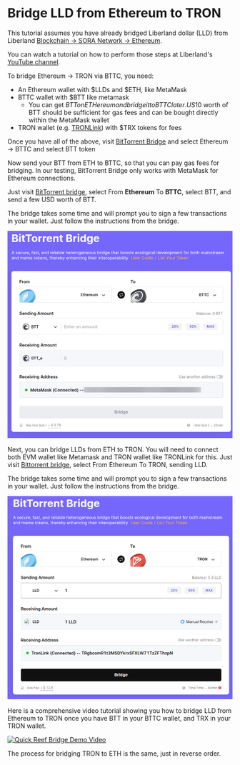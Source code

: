 # Bridge LLD from Ethereum to TRON

This tutorial assumes you have already bridged Liberland dollar (LLD) from Liberland [Blockchain -> SORA Network -> Ethereum](./cross-chain-bridge.md). 

You can watch a tutorial on how to perform those steps at Liberland's [YouTube channel](https://www.youtube.com/watch?v=PI4hiLOK03I).

To bridge Ethereum -> TRON via BTTC, you need:

- An Ethereum wallet with $LLDs and $ETH, like MetaMask
- BTTC wallet with $BTT like metamask
  - You can get $BTT on ETHereum and bridge it to BTTC later. US$10 worth of BTT should be sufficient for gas fees and can be bought directly within the MetaMask wallet 
- TRON wallet (e.g. [TRONLink](https://www.tronlink.org/)) with $TRX tokens for fees

Once you have all of the above, visit [BitTorrent Bridge](https://app.bt.io/bridge) and select Ethereum -> BTTC and select BTT token

Now send your BTT from ETH to BTTC, so that you can pay gas fees for bridging. In our testing, BitTorrent Bridge only works with MetaMask for Ethereum connections.

Just visit [BitTorrent bridge](https://app.bt.io/bridge), select From **Ethereum** To **BTTC**, select BTT, and send a few USD worth of BTT.

The bridge takes some time and will prompt you to sign a few transactions in your wallet. Just follow the instructions from the bridge.

![Bridge BTT](media/btt-bridging.png)

Next, you can bridge LLDs from ETH to TRON. You will need to connect both EVM wallet like Metamask and TRON wallet like TRONLink for this.
Just visit [Bittorrent bridge](https://app.bt.io/bridge), select From Ethereum To TRON, sending LLD.

The bridge takes some time and will prompt you to sign a  few transactions in your wallet. Just follow the instructions from the bridge.

![Bridge BTT](media/eth-tron-bridging.png)

Here is a comprehensive video tutorial showing you how to bridge LLD from Ethereum to TRON once you have BTT in your BTTC wallet, and TRX in your TRON wallet.

[![Quick Reef Bridge Demo Video](https://img.youtube.com/vi/5laZ9P5YDYk/0.jpg)](https://www.youtube.com/watch?v=5laZ9P5YDYk)

The process for bridging TRON to ETH is the same, just in reverse order.
